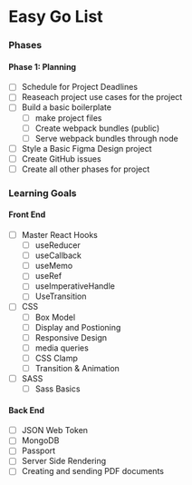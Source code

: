# Easy Go List

### Phases

#### Phase 1: Planning

- [ ] Schedule for Project Deadlines
- [ ] Reaseach project use cases for the project
- [ ] Build a basic boilerplate
  - [ ] make project files
  - [ ] Create webpack bundles (public)
  - [ ] Serve webpack bundles through node
- [ ] Style a Basic Figma Design project
- [ ] Create GitHub issues
- [ ] Create all other phases for project

### Learning Goals

#### Front End

- [ ] Master React Hooks
  - [ ] useReducer
  - [ ] useCallback
  - [ ] useMemo
  - [ ] useRef
  - [ ] useImperativeHandle
  - [ ] UseTransition
- [ ] CSS
  - [ ] Box Model
  - [ ] Display and Postioning
  - [ ] Responsive Design
  - [ ] media queries
  - [ ] CSS Clamp
  - [ ] Transition & Animation
- [ ] SASS
  - [ ] Sass Basics

#### Back End

- [ ] JSON Web Token
- [ ] MongoDB
- [ ] Passport
- [ ] Server Side Rendering
- [ ] Creating and sending PDF documents
